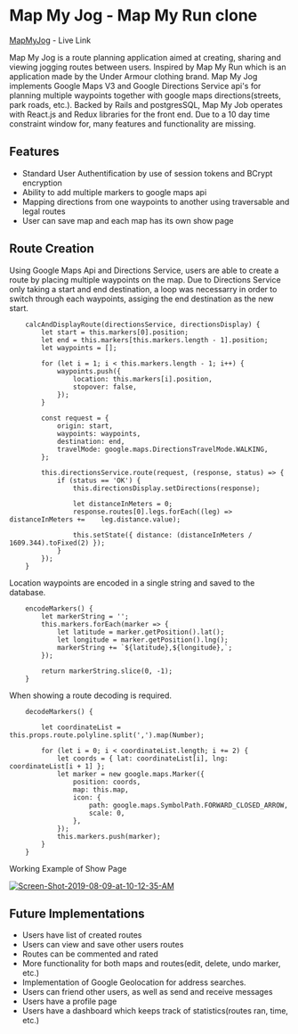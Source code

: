 # Map My Jog - Map My Run clone 
[MapMyJog](https://mapmyjog.herokuapp.com/#/) - Live Link

Map My Jog is a route planning application aimed at creating, sharing and viewing jogging routes between users. 
Inspired by Map My Run which is an application made by the Under Armour clothing brand. Map My Jog implements Google Maps V3 and Google Directions Service api's for planning multiple waypoints together with google maps directions(streets, park roads, etc.). Backed by Rails and postgresSQL, Map My Job operates with React.js and Redux libraries for the front end. Due to a 10 day time constraint window for, many features and functionality are missing.

## Features

* Standard User Authentification by use of session tokens and BCrypt encryption
* Ability to add multiple markers to google maps api
* Mapping directions from one waypoints to another using traversable and legal routes
* User can save map and each map has its own show page

## Route Creation

Using Google Maps Api and Directions Service, users are able to create a route by placing multiple waypoints on the map. Due to Directions Service only taking a start and end destination, a loop was necessarry in order to switch through each waypoints, assiging the end destination as the new start. 

```javascrip
    calcAndDisplayRoute(directionsService, directionsDisplay) {
        let start = this.markers[0].position;
        let end = this.markers[this.markers.length - 1].position;
        let waypoints = [];

        for (let i = 1; i < this.markers.length - 1; i++) {
            waypoints.push({
                location: this.markers[i].position,
                stopover: false,
            });
        }

        const request = {
            origin: start,
            waypoints: waypoints,
            destination: end,
            travelMode: google.maps.DirectionsTravelMode.WALKING,
        };

        this.directionsService.route(request, (response, status) => {
            if (status == 'OK') {
                this.directionsDisplay.setDirections(response);

                let distanceInMeters = 0;
                response.routes[0].legs.forEach((leg) => distanceInMeters +=    leg.distance.value);

                this.setState({ distance: (distanceInMeters / 1609.344).toFixed(2) });
            }
        });
    }
```

Location waypoints are encoded in a single string and saved to the database.

```javascrip
    encodeMarkers() { 
        let markerString = '';
        this.markers.forEach(marker => {
            let latitude = marker.getPosition().lat();
            let longitude = marker.getPosition().lng();
            markerString += `${latitude},${longitude},`;
        });

        return markerString.slice(0, -1);
    }
```

When showing a route decoding is required.

```javascrip
    decodeMarkers() {
        
        let coordinateList = this.props.route.polyline.split(',').map(Number);

        for (let i = 0; i < coordinateList.length; i += 2) {
            let coords = { lat: coordinateList[i], lng: coordinateList[i + 1] };
            let marker = new google.maps.Marker({
                position: coords,
                map: this.map,
                icon: {
                    path: google.maps.SymbolPath.FORWARD_CLOSED_ARROW,
                    scale: 0,
                },
            });
            this.markers.push(marker);
        }
    }
```

Working Example of Show Page

<a href="https://ibb.co/rs2cxYh"><img src="https://i.ibb.co/wshwSVq/Screen-Shot-2019-08-09-at-10-12-35-AM.png" alt="Screen-Shot-2019-08-09-at-10-12-35-AM" border="0"></a>

## Future Implementations
* Users have list of created routes
* Users can view and save other users routes
* Routes can be commented and rated
* More functionality for both maps and routes(edit, delete, undo marker, etc.)
* Implementation of Google Geolocation for address searches.
* Users can friend other users, as well as send and receive messages
* Users have a profile page
* Users have a dashboard which keeps track of statistics(routes ran, time, etc.)




